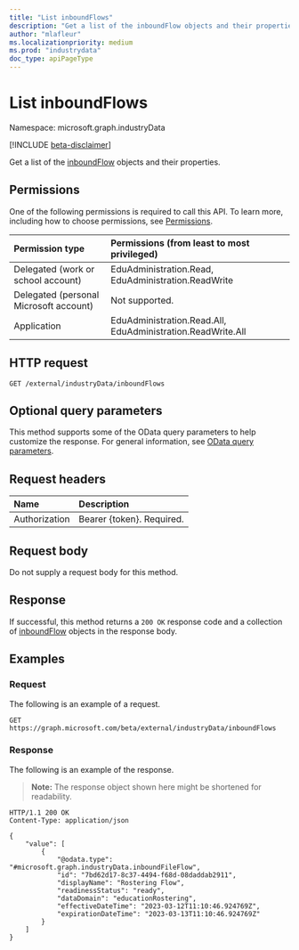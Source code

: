 ```yaml
---
title: "List inboundFlows"
description: "Get a list of the inboundFlow objects and their properties."
author: "mlafleur"
ms.localizationpriority: medium
ms.prod: "industrydata"
doc_type: apiPageType
---
```


# List inboundFlows

Namespace: microsoft.graph.industryData

[!INCLUDE [beta-disclaimer](../../includes/beta-disclaimer.md)]

Get a list of the [inboundFlow](../resources/industrydata-inboundflow.md) objects and their properties.

## Permissions

One of the following permissions is required to call this API. To learn more, including how to choose permissions, see [Permissions](/graph/permissions-reference).

| Permission type                        | Permissions (from least to most privileged)                 |
| :------------------------------------- | :---------------------------------------------------------- |
| Delegated (work or school account)     | EduAdministration.Read, EduAdministration.ReadWrite         |
| Delegated (personal Microsoft account) | Not supported.                                              |
| Application                            | EduAdministration.Read.All, EduAdministration.ReadWrite.All |

## HTTP request

<!-- {
  "blockType": "ignored"
}
-->

```http
GET /external/industryData/inboundFlows
```

## Optional query parameters

This method supports some of the OData query parameters to help customize the response. For general information, see [OData query parameters](/graph/query-parameters).

## Request headers

| Name          | Description               |
| :------------ | :------------------------ |
| Authorization | Bearer {token}. Required. |

## Request body

Do not supply a request body for this method.

## Response

If successful, this method returns a `200 OK` response code and a collection of [inboundFlow](../resources/industrydata-inboundflow.md) objects in the response body.

## Examples

### Request

The following is an example of a request.

<!-- {
  "blockType": "request",
  "name": "list_inboundflow"
}
-->

```http
GET https://graph.microsoft.com/beta/external/industryData/inboundFlows
```

### Response

The following is an example of the response.

> **Note:** The response object shown here might be shortened for readability.

<!-- {
  "blockType": "response",
  "truncated": true,
  "@odata.type": "Collection(microsoft.graph.industryData.inboundFlow)"
}
-->

```http
HTTP/1.1 200 OK
Content-Type: application/json

{
    "value": [
        {
            "@odata.type": "#microsoft.graph.industryData.inboundFileFlow",
            "id": "7bd62d17-8c37-4494-f68d-08daddab2911",
            "displayName": "Rostering Flow",
            "readinessStatus": "ready",
            "dataDomain": "educationRostering",
            "effectiveDateTime": "2023-03-12T11:10:46.924769Z",
            "expirationDateTime": "2023-03-13T11:10:46.924769Z"
        }
    ]
}
```

